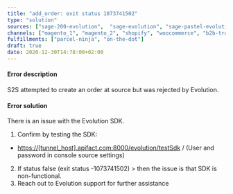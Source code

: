 ```yaml
---
title: "add_order: exit status 1073741502"
type: "solution"
sources: ["sage-200-evolution",  "sage-evolution", "sage-pastel-evolution" ]
channels: ["magento_1", "magento_2", "shopify", "woocommerce", "b2b-trade-store", "takealot"]
fulfillments: ["parcel-ninja", "on-the-dot"]
draft: true
date: 2020-12-30T14:78:00+02:00 
---
```


#### Error description
S2S attempted to create an order at source but was rejected by Evolution.

#### Error solution
There is an issue with the Evolution SDK.
1. Confirm by testing the SDK: 
- [https://[tunnel_host].apifact.com:8000/evolution/testSdk](https://[tunnel_host].apifact.com:8000/evolution/testSdk) / (User and password in console source settings)
2. If status false (exit status -1073741502) > then the issue is that SDK is non-functional. 
3. Reach out to Evolution support for further assistance
